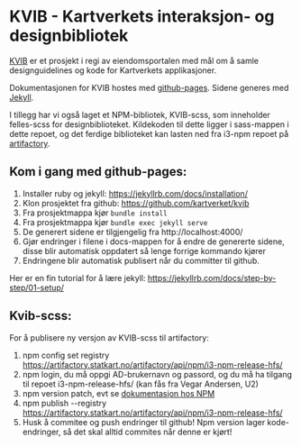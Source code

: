 # KVIB - Kartverkets interaksjon- og designbibliotek

[KVIB](https://kartverket.github.io/kvib/) er et prosjekt i regi av eiendomsportalen med mål om å samle designguidelines og kode for Kartverkets applikasjoner.

Dokumentasjonen for KVIB hostes med [github-pages](https://pages.github.com/). Sidene generes med [Jekyll](https://jekyllrb.com/).

I tillegg har vi også laget et NPM-bibliotek, KVIB-scss, som inneholder felles-scss for designbiblioteket. Kildekoden til dette ligger i sass-mappen i dette repoet, og det ferdige biblioteket kan lasten ned fra i3-npm repoet på [artifactory](https://artifactory.statkart.no/artifactory/webapp/#/home).

## Kom i gang med github-pages:
1. Installer ruby og jekyll: https://jekyllrb.com/docs/installation/
2. Klon prosjektet fra github: https://github.com/kartverket/kvib
3. Fra prosjektmappa kjør `bundle install`
4. Fra prosjektmappa kjør `bundle exec jekyll serve`
5. De generert sidene er tilgjengelig fra http://localhost:4000/
6. Gjør endringer i filene i docs-mappen for å endre de genererte sidene, disse blir automatisk oppdatert så lenge forrige kommando kjører
7. Endringene blir automatisk publisert når du committer til github.

Her er en fin tutorial for å lære jekyll: https://jekyllrb.com/docs/step-by-step/01-setup/

## Kvib-scss:
For å publisere ny versjon av KVIB-scss til artifactory:
1. npm config set registry https://artifactory.statkart.no/artifactory/api/npm/i3-npm-release-hfs/
2. npm login, du må oppgi AD-brukernavn og passord, og du må ha tilgang til repoet i3-npm-release-hfs/ (kan fås fra Vegar Andersen, U2)
3. npm version patch, evt se [dokumentasjon hos NPM](https://docs.npmjs.com/cli/version)
4. npm publish --registry https://artifactory.statkart.no/artifactory/api/npm/i3-npm-release-hfs/
5. Husk å commitee og push endringer til github! Npm version lager kode-endringer, så det skal alltid commites når denne er kjørt!
